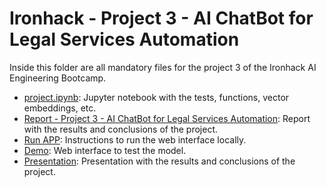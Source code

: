 # Ironhack - Project 3 - AI ChatBot for Legal Services Automation

Inside this folder are all mandatory files for the project 3 of the Ironhack AI Engineering Bootcamp.

- [project.ipynb](project.ipynb): Jupyter notebook with the tests, functions, vector embeddings, etc.
- [Report - Project 3 - AI ChatBot for Legal Services Automation](Report_on_AI_ChatBot_for_Legal_Services_Automation_Project.pdf): Report with the results and conclusions of the project.
- [Run APP](DEVELOPER.md): Instructions to run the web interface locally.
- [Demo](https://chatbot-production-bd08.up.railway.app/): Web interface to test the model.
- [Presentation](https://docs.google.com/presentation/d/1dk-C4ojekulCg0HsNf-uMY2fJ_TcN0kIVKqX0viWjbw/edit?usp=sharing): Presentation with the results and conclusions of the project.